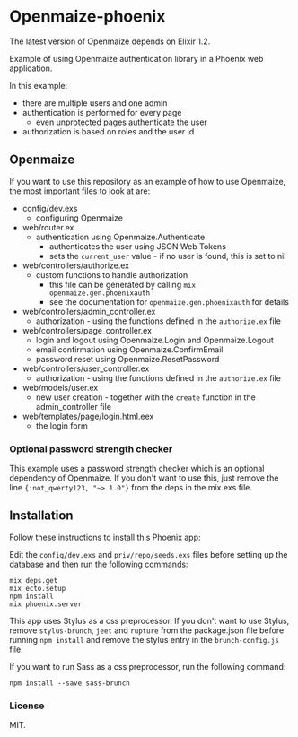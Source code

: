 # Openmaize-phoenix

The latest version of Openmaize depends on Elixir 1.2.

Example of using Openmaize authentication library in a Phoenix web
application.

In this example:

* there are multiple users and one admin
* authentication is performed for every page
  * even unprotected pages authenticate the user
* authorization is based on roles and the user id

## Openmaize

If you want to use this repository as an example of how to use Openmaize,
the most important files to look at are:

* config/dev.exs
  * configuring Openmaize
* web/router.ex
  * authentication using Openmaize.Authenticate
    * authenticates the user using JSON Web Tokens
    * sets the `current_user` value - if no user is found, this is set to nil
* web/controllers/authorize.ex
  * custom functions to handle authorization
    * this file can be generated by calling `mix openmaize.gen.phoenixauth`
    * see the documentation for `openmaize.gen.phoenixauth` for details
* web/controllers/admin_controller.ex
  * authorization - using the functions defined in the `authorize.ex` file
* web/controllers/page_controller.ex
  * login and logout using Openmaize.Login and Openmaize.Logout
  * email confirmation using Openmaize.ConfirmEmail
  * password reset using Openmaize.ResetPassword
* web/controllers/user_controller.ex
  * authorization - using the functions defined in the `authorize.ex` file
* web/models/user.ex
  * new user creation - together with the `create` function in the admin_controller file
* web/templates/page/login.html.eex
  * the login form

### Optional password strength checker

This example uses a password strength checker which is an optional dependency of
Openmaize. If you don't want to use this, just remove the line `{:not_qwerty123, "~> 1.0"}`
from the deps in the mix.exs file.

## Installation

Follow these instructions to install this Phoenix app:

Edit the `config/dev.exs` and `priv/repo/seeds.exs` files before setting up the database
and then run the following commands:

    mix deps.get
    mix ecto.setup
    npm install
    mix phoenix.server

This app uses Stylus as a css preprocessor. If you don't want to use Stylus, remove
`stylus-brunch`, `jeet` and `rupture` from the package.json file before running
`npm install` and remove the stylus entry in the `brunch-config.js` file.

If you want to run Sass as a css preprocessor, run the following command:

    npm install --save sass-brunch

### License

MIT.
